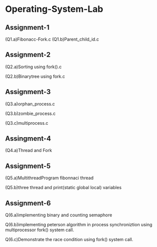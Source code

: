 # Operating-System-Lab



## Assignment-1

(Q1.a)Fibonacc-Fork.c
(Q1.b)Parent_child_id.c


## Assignment-2

(Q2.a)Sorting using fork().c

(Q2.b)Binarytree using fork.c


## Assignment-3

(Q3.a)orphan_process.c

(Q3.b)zombie_process.c

(Q3.c)multiprocess.c

## Assingment-4

(Q4.a)Thread and Fork

## Assignment-5

(Q5.a)MultithreadProgram fibonnaci thread

(Q5.b)three thread and print(static global local) variables

## Assignment-6

Q(6.a)implementing binary and counting semaphore

Q(6.b)implementing peterson algorithm in process synchroniztion using multiprocessor fork() system call.

Q(6.c)Demonstrate the race condition using fork() system call.

